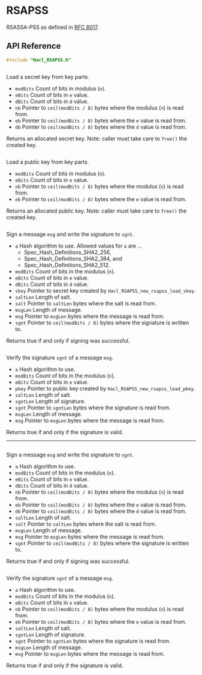 # RSAPSS

RSASSA-PSS as defined in [RFC 8017].

<!--
## Example

TODO(Example):

```{literalinclude} ../../../../tests/rsapss.cc
:language: C
:dedent:
:start-after: "// START"
:end-before: "// END"
```
-->

## API Reference

```C
#include "Hacl_RSAPSS.h"
```

```{doxygenfunction} Hacl_RSAPSS_new_rsapss_load_skey
```

Load a secret key from key parts.

* `modBits` Count of bits in modulus (`n`).
* `eBits` Count of bits in `e` value.
* `dBits` Count of bits in `d` value.
* `nb` Pointer to `ceil(modBits / 8)` bytes where the modulus (`n`) is read from.
* `eb` Pointer to `ceil(modBits / 8)` bytes where the `e` value is read from.
* `db` Pointer to `ceil(modBits / 8)` bytes where the `d` value is read from.

Returns an allocated secret key. Note: caller must take care to `free()` the created key.

```{doxygenfunction} Hacl_RSAPSS_new_rsapss_load_pkey
```

Load a public key from key parts.

* `modBits` Count of bits in modulus (`n`).
* `eBits` Count of bits in `e` value.
* `nb` Pointer to `ceil(modBits / 8)` bytes where the modulus (`n`) is read from.
* `eb` Pointer to `ceil(modBits / 8)` bytes where the `e` value is read from.

Returns an allocated public key. Note: caller must take care to `free()` the created key.

```{doxygenfunction} Hacl_RSAPSS_rsapss_sign
```

Sign a message `msg` and write the signature to `sgnt`.

* `a` Hash algorithm to use. Allowed values for `a` are ...
  * Spec_Hash_Definitions_SHA2_256,
  * Spec_Hash_Definitions_SHA2_384, and
  * Spec_Hash_Definitions_SHA2_512.
* `modBits` Count of bits in the modulus (`n`).
* `eBits` Count of bits in `e` value.
* `dBits` Count of bits in `d` value.
* `skey` Pointer to secret key created by `Hacl_RSAPSS_new_rsapss_load_skey`.
* `saltLen` Length of salt.
* `salt` Pointer to `saltLen` bytes where the salt is read from.
* `msgLen` Length of message.
* `msg` Pointer to `msgLen` bytes where the message is read from.
* `sgnt` Pointer to `ceil(modBits / 8)` bytes where the signature is written to.

Returns true if and only if signing was successful.

```{doxygenfunction} Hacl_RSAPSS_rsapss_verify
```

Verify the signature `sgnt` of a message `msg`.

* `a` Hash algorithm to use.
* `modBits` Count of bits in the modulus (`n`).
* `eBits` Count of bits in `e` value.
* `pkey` Pointer to public key created by `Hacl_RSAPSS_new_rsapss_load_pkey`.
* `saltLen` Length of salt.
* `sgntLen` Length of signature.
* `sgnt` Pointer to `sgntLen` bytes where the signature is read from.
* `msgLen` Length of message.
* `msg` Pointer to `msgLen` bytes where the message is read from.

Returns true if and only if the signature is valid.

--------------------------------------------------------------------------------

```{doxygenfunction} Hacl_RSAPSS_rsapss_skey_sign
```

Sign a message `msg` and write the signature to `sgnt`.

* `a` Hash algorithm to use.
* `modBits` Count of bits in the modulus (`n`).
* `eBits` Count of bits in `e` value.
* `dBits` Count of bits in `d` value.
* `nb` Pointer to `ceil(modBits / 8)` bytes where the modulus (`n`) is read from.
* `eb` Pointer to `ceil(modBits / 8)` bytes where the `e` value is read from.
* `db` Pointer to `ceil(modBits / 8)` bytes where the `d` value is read from.
* `saltLen` Length of salt.
* `salt` Pointer to `saltLen` bytes where the salt is read from.
* `msgLen` Length of message.
* `msg` Pointer to `msgLen` bytes where the message is read from.
* `sgnt` Pointer to `ceil(modBits / 8)` bytes where the signature is written to.

Returns true if and only if signing was successful.

```{doxygenfunction} Hacl_RSAPSS_rsapss_pkey_verify
```

Verify the signature `sgnt` of a message `msg`.

* `a` Hash algorithm to use.
* `modBits` Count of bits in the modulus (`n`).
* `eBits` Count of bits in `e` value.
* `nb` Pointer to `ceil(modBits / 8)` bytes where the modulus (`n`) is read from.
* `eb` Pointer to `ceil(modBits / 8)` bytes where the `e` value is read from.
* `saltLen` Length of salt.
* `sgntLen` Length of signature.
* `sgnt` Pointer to `sgntLen` bytes where the signature is read from.
* `msgLen` Length of message.
* `msg` Pointer to `msgLen` bytes where the message is read from.

Returns true if and only if the signature is valid.

[rfc 8017]: https://www.rfc-editor.org/rfc/rfc8017
